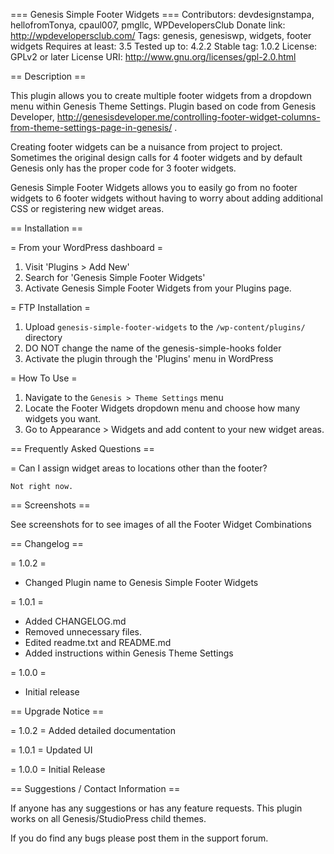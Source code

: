 === Genesis Simple Footer Widgets ===
Contributors: devdesignstampa, hellofromTonya, cpaul007, pmgllc, WPDevelopersClub
Donate link: http://wpdevelopersclub.com/
Tags: genesis, genesiswp, widgets, footer widgets
Requires at least: 3.5
Tested up to: 4.2.2
Stable tag: 1.0.2
License: GPLv2 or later
License URI: http://www.gnu.org/licenses/gpl-2.0.html

== Description ==

This plugin allows you to create multiple footer widgets from a dropdown menu within Genesis Theme Settings. Plugin based on code from Genesis Developer, http://genesisdeveloper.me/controlling-footer-widget-columns-from-theme-settings-page-in-genesis/ .

Creating footer widgets can be a nuisance from project to project. Sometimes the original design calls for 4 footer widgets and by default Genesis only has the proper code for 3 footer widgets.

Genesis Simple Footer Widgets allows you to easily go from no footer widgets to 6 footer widgets without having to worry about adding additional CSS or registering new widget areas.  

== Installation ==

= From your WordPress dashboard =

1. Visit 'Plugins > Add New'
2. Search for 'Genesis Simple Footer Widgets'
3. Activate Genesis Simple Footer Widgets from your Plugins page.


= FTP Installation =

1. Upload `genesis-simple-footer-widgets` to the `/wp-content/plugins/` directory
2. DO NOT change the name of the genesis-simple-hooks folder
3. Activate the plugin through the 'Plugins' menu in WordPress

= How To Use =

1. Navigate to the `Genesis > Theme Settings` menu
2. Locate the Footer Widgets dropdown menu and choose how many widgets you want.
3. Go to Appearance > Widgets and add content to your new widget areas.

== Frequently Asked Questions ==

= Can I assign widget areas to locations other than the footer? 

	Not right now.

== Screenshots ==

See screenshots for to see images of all the Footer Widget Combinations

== Changelog ==

= 1.0.2 =
* Changed Plugin name to Genesis Simple Footer Widgets

= 1.0.1 =
* Added CHANGELOG.md 
* Removed unnecessary files. 
* Edited readme.txt and README.md 
* Added instructions within Genesis Theme Settings

= 1.0.0 =
* Initial release

== Upgrade Notice ==

= 1.0.2 =
Added detailed documentation

= 1.0.1 =
Updated UI 

= 1.0.0 =
Initial Release

== Suggestions / Contact Information ==

If anyone has any suggestions or has any feature requests. This plugin works on all Genesis/StudioPress child themes. 

If you do find any bugs please post them in the support forum.

